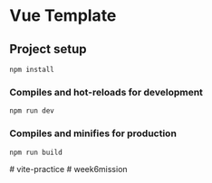 # Vue Template

## Project setup

```
npm install
```

### Compiles and hot-reloads for development

```
npm run dev
```

### Compiles and minifies for production

```
npm run build
```
#   v i t e - p r a c t i c e  
 #   w e e k 6 m i s s i o n  
 